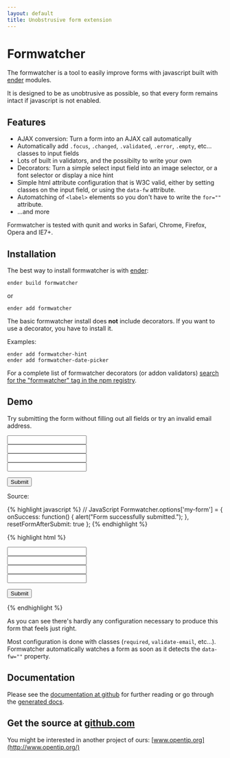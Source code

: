 ```yaml
---
layout: default
title: Unobstrusive form extension
---
```


# Formwatcher

The formwatcher is a tool to easily improve forms with javascript built with [ender](http://ender.no.de) modules.

It is designed to be as unobtrusive as possible, so that every form remains intact if javascript is not enabled.


## Features

- AJAX conversion: Turn a form into an AJAX call automatically
- Automatically add `.focus`, `.changed`, `.validated`, `.error`, `.empty`, etc... classes to input fields
- Lots of built in validators, and the possibilty to write your own
- Decorators: Turn a simple select input field into an image selector, or a font selector or display a nice hint
- Simple html attribute configuration that is W3C valid, either by setting classes on the input field, or using the `data-fw` attribute.
- Automatching of `<label>` elements so you don't have to write the `for=""` attribute.
- ...and more

Formwatcher is tested with qunit and works in Safari, Chrome, Firefox, Opera and IE7+.


## Installation

The best way to install formwatcher is with [ender][]:

    ender build formwatcher

or

    ender add formwatcher


[ender]: http://ender.no.de/


The basic formwatcher install does **not** include decorators. If you want to use a decorator, you have to install it.

Examples:

    ender add formwatcher-hint
    ender add formwatcher-date-picker

For a complete list of formwatcher decorators (or addon validators) [search for the "formwatcher" tag in the npm registry](http://search.npmjs.org/#/_tag/formwatcher).


## Demo

Try submitting the form without filling out all fields or try an invalid email address.

<script type="text/javascript">
  Formwatcher.options['my-form'] = {
    onSuccess: function() { alert("Form successfully submitted."); },
    resetFormAfterSubmit: true
  };
</script>

<form action="target.html" method="get" id="my-form" data-fw='{ "ajax": true }'>

  <div><input type="text" name="login" value="" data-hint="Login" class="required" /></div>
  <div><input type="password" name="password" value="" data-hint="Password" class="required" /></div>
  <div><input type="text" name="email" value="" data-hint="Email" class="validate-email required" /></div>
  <div><input type="text" name="age" value="" data-hint="Your age" class="validate-integer required" /></div>

  <button type="submit">Submit</button>
    
</form>

Source:

{% highlight javascript %}
// JavaScript
Formwatcher.options['my-form'] = {
  onSuccess: function() { alert("Form successfully submitted."); },
  resetFormAfterSubmit: true
};
{% endhighlight %}

{% highlight html %}
<!-- HTML -->
<form action="target.html" method="get" id="my-form" data-fw='{ "ajax": true }'>

  <div><input type="text" name="login" value="" data-hint="Login" class="required" /></div>
  <div><input type="password" name="password" value="" data-hint="Password" class="required" /></div>
  <div><input type="text" name="email" value="" data-hint="Email" class="validate-email required" /></div>
  <div><input type="text" name="age" value="" data-hint="Your age" class="validate-integer required" /></div>

  <button type="submit">Submit</button>
    
</form>
{% endhighlight %}

As you can see there's hardly any configuration necessary to produce this form that feels just right.

Most configuration is done with classes (`required`, `validate-email`, etc...).  
Formwatcher automatically watches a form as soon as it detects the `data-fw=""` property.

## Documentation

Please see the [documentation at github](https://github.com/enyo/formwatcher) for further reading or
go through the [generated docs](docs/formwatcher.html).

## Get the source at [github.com](https://github.com/enyo/formwatcher/tags)



You might be interested in another project of ours: [www.opentip.org](http://www.opentip.org/)

